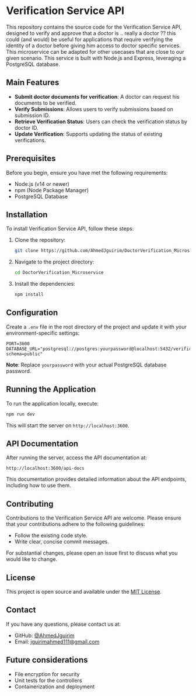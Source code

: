 # Verification Service API

This repository contains the source code for the Verification Service API, designed to verify and approve that a doctor is .. really a doctor ?? this could (and would) be useful for applications that require verifying the identity of a doctor before giving him access to doctor specific services. This microservice can be adapted for other usecases that are close to our given scenario. This service is built with Node.js and Express, leveraging a PostgreSQL database.

## Main Features

- **Submit doctor documents for verification**: A doctor can request his documents to be verified.
- **Verify Submissions**: Allows users to verify submissions based on submission ID.
- **Retrieve Verification Status**: Users can check the verification status by doctor ID.
- **Update Verification**: Supports updating the status of existing verifications.

## Prerequisites

Before you begin, ensure you have met the following requirements:

- Node.js (v14 or newer)
- npm (Node Package Manager)
- PostgreSQL Database

## Installation

To install Verification Service API, follow these steps:

1. Clone the repository:
   ```bash
   git clone https://github.com/AhmedJguirim/DoctorVerification_Microservice.git
   ```
2. Navigate to the project directory:
   ```bash
   cd DoctorVerification_Microservice
   ```
3. Install the dependencies:
   ```bash
   npm install
   ```

## Configuration

Create a `.env` file in the root directory of the project and update it with your environment-specific settings:

```plaintext
PORT=3600
DATABASE_URL="postgresql://postgres:yourpassword@localhost:5432/verifications?schema=public"
```

**Note**: Replace `yourpassword` with your actual PostgreSQL database password.

## Running the Application

To run the application locally, execute:

```bash
npm run dev
```

This will start the server on `http://localhost:3600`.

## API Documentation

After running the server, access the API documentation at:

```plaintext
http://localhost:3600/api-docs
```

This documentation provides detailed information about the API endpoints, including how to use them.

## Contributing

Contributions to the Verification Service API are welcome. Please ensure that your contributions adhere to the following guidelines:

- Follow the existing code style.
- Write clear, concise commit messages.

For substantial changes, please open an issue first to discuss what you would like to change.

## License

This project is open source and available under the [MIT License](LICENSE).

## Contact

If you have any questions, please contact us at:

- GitHub: [@AhmedJguirim](https://github.com/AhmedJguirim)
- Email: jguirimahmed111@gmail.com

## Future considerations

- File encryption for security
- Unit tests for the controllers
- Containerization and deployment
